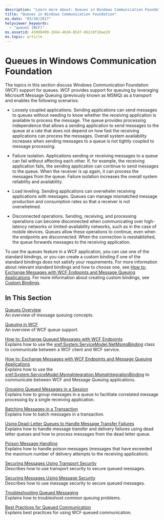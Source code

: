 ```yaml
---
description: "Learn more about: Queues in Windows Communication Foundation"
title: "Queues in Windows Communication Foundation"
ms.date: "03/30/2017"
helpviewer_keywords: 
  - "queues [WCF]"
ms.assetid: 43008409-1bb4-4bd4-85d7-862c8f10ae20
ms.topic: article
---
```

# Queues in Windows Communication Foundation

The topics in this section discuss Windows Communication Foundation (WCF) support for queues. WCF provides support for queuing by leveraging Microsoft Message Queuing (previously known as MSMQ) as a transport and enables the following scenarios:  
  
- Loosely coupled applications. Sending applications can send messages to queues without needing to know whether the receiving application is available to process the message. The queue provides processing independence that allows a sending application to send messages to the queue at a rate that does not depend on how fast the receiving applications can process the messages. Overall system availability increases when sending messages to a queue is not tightly coupled to message processing.  
  
- Failure isolation. Applications sending or receiving messages to a queue can fail without affecting each other. If, for example, the receiving application fails, the sending application can continue to send messages to the queue. When the receiver is up again, it can process the messages from the queue. Failure isolation increases the overall system reliability and availability.  
  
- Load leveling. Sending applications can overwhelm receiving applications with messages. Queues can manage mismatched message production and consumption rates so that a receiver is not overwhelmed.  
  
- Disconnected operations. Sending, receiving, and processing operations can become disconnected when communicating over high-latency networks or limited-availability networks, such as in the case of mobile devices. Queues allow these operations to continue, even when the endpoints are disconnected. When the connection is reestablished, the queue forwards messages to the receiving application.  
  
 To use the queues feature in a WCF application, you can use one of the standard bindings, or you can create a custom binding if one of the standard bindings does not satisfy your requirements. For more information about relevant standard bindings and how to choose one, see [How to: Exchange Messages with WCF Endpoints and Message Queuing Applications](how-to-exchange-messages-with-wcf-endpoints-and-message-queuing-applications.md). For more information about creating custom bindings, see [Custom Bindings](../extending/custom-bindings.md).  
  
## In This Section  

 [Queues Overview](queues-overview.md)  
 An overview of message queuing concepts.  
  
 [Queuing in WCF](queuing-in-wcf.md)  
 An overview of WCF queue support.  
  
 [How to: Exchange Queued Messages with WCF Endpoints](how-to-exchange-queued-messages-with-wcf-endpoints.md)  
 Explains how to use the <xref:System.ServiceModel.NetMsmqBinding> class to communicate between a WCF client and WCF service.  
  
 [How to: Exchange Messages with WCF Endpoints and Message Queuing Applications](how-to-exchange-messages-with-wcf-endpoints-and-message-queuing-applications.md)  
 Explains how to use the <xref:System.ServiceModel.MsmqIntegration.MsmqIntegrationBinding> to communicate between WCF and Message Queuing applications.  
  
 [Grouping Queued Messages in a Session](grouping-queued-messages-in-a-session.md)  
 Explains how to group messages in a queue to facilitate correlated message processing by a single receiving application.  
  
 [Batching Messages in a Transaction](batching-messages-in-a-transaction.md)  
 Explains how to batch messages in a transaction.  
  
 [Using Dead-Letter Queues to Handle Message Transfer Failures](using-dead-letter-queues-to-handle-message-transfer-failures.md)  
 Explains how to handle message transfer and delivery failures using dead letter queues and how to process messages from the dead letter queue.  
  
 [Poison Message Handling](poison-message-handling.md)  
 Explains how to handle poison messages (messages that have exceeded the maximum number of delivery attempts to the receiving application).
  
 [Securing Messages Using Transport Security](securing-messages-using-transport-security.md)  
 Describes how to use transport security to secure queued messages.  
  
 [Securing Messages Using Message Security](securing-messages-using-message-security.md)  
 Describes how to use message security to secure queued messages.  
  
 [Troubleshooting Queued Messaging](troubleshooting-queued-messaging.md)  
 Explains how to troubleshoot common queuing problems.  
  
 [Best Practices for Queued Communication](best-practices-for-queued-communication.md)  
 Explains best practices for using WCF queued communication.  
